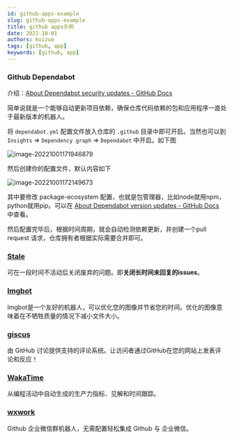 ```yaml
---
id: github-apps-example
slug: github-apps-example
title: github apps示例
date: 2021-10-01
authors: kuizuo
tags: [github, app]
keywords: [github, app]
---
```


<!-- truncate -->

### Github Dependabot

介绍：[About Dependabot security updates - GitHub Docs](https://docs.github.com/cn/code-security/dependabot/dependabot-security-updates/about-dependabot-security-updates)

简单说就是一个能够自动更新项目依赖，确保仓库代码依赖的包和应用程序一直处于最新版本的机器人。

将 `dependabot.yml` 配置文件放入仓库的 `.github` 目录中即可开启。当然也可以到 `Insights` => `Dependency graph` => `Dependabot` 中开启。如下图

![image-20221001171946879](https://img.kuizuo.cn/image-20221001171946879.png)

然后创建你的配置文件，默认内容如下

![image-20221001172149673](https://img.kuizuo.cn/image-20221001172149673.png)

其中要修改 package-ecosystem 配置，也就是包管理器，比如node就用npm，python就用pip。可以在 [About Dependabot version updates - GitHub Docs](https://docs.github.com/en/code-security/dependabot/dependabot-version-updates/about-dependabot-version-updates#supported-repositories-and-ecosystems) 中查看。

然后配置完毕后，根据时间周期，就会自动检测依赖更新，并创建一个pull request 请求，仓库拥有者根据实际需要合并即可。

### [Stale](https://github.com/marketplace/stale)

可在一段时间不活动后关闭废弃的问题。即**关闭长时间未回复的issues**。

### [Imgbot](https://github.com/marketplace/imgbot)

Imgbot是一个友好的机器人，可以优化您的图像并节省您的时间。优化的图像意味着在不牺牲质量的情况下减小文件大小。

### [giscus](https://github.com/marketplace/giscus)

由 GitHub 讨论提供支持的评论系统。让访问者通过GitHub在您的网站上发表评论和反应！

### [WakaTime](https://github.com/marketplace/wakatime)

从编程活动中自动生成的生产力指标、见解和时间跟踪。

### [wxwork](https://github.com/marketplace/wxwork-github-webhook)

Github 企业微信群机器人，无需配置轻松集成 Github 与 企业微信。